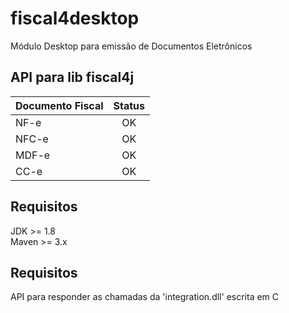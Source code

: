 # fiscal4desktop
Módulo Desktop para emissão de Documentos Eletrônicos

## API para lib fiscal4j ###

| Documento Fiscal    | Status         |
| ------------------- | :------------: |
| NF-e                | OK             |
| NFC-e               | OK             |
| MDF-e               | OK             |
| CC-e                | OK             |

## Requisitos
JDK >= 1.8<br>
Maven >= 3.x

## Requisitos
API para responder as chamadas da 'integration.dll' escrita em C

